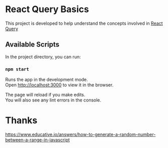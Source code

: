 # React Query Basics

This project is developed to help understand the concepts involved in [React Query](https://tanstack.com/query/v4)

## Available Scripts

In the project directory, you can run:

### `npm start`

Runs the app in the development mode.\
Open [http://localhost:3000](http://localhost:3000) to view it in the browser.

The page will reload if you make edits.\
You will also see any lint errors in the console.

# Thanks
https://www.educative.io/answers/how-to-generate-a-random-number-between-a-range-in-javascript